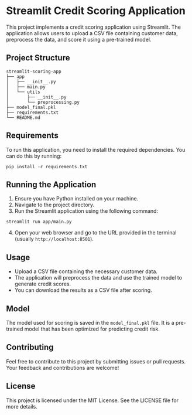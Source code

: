 # Streamlit Credit Scoring Application

This project implements a credit scoring application using Streamlit. The application allows users to upload a CSV file containing customer data, preprocess the data, and score it using a pre-trained model.

## Project Structure

```
streamlit-scoring-app
├── app
│   ├── __init__.py
│   ├── main.py
│   └── utils
│       ├── __init__.py
│       └── preprocessing.py
├── model_final.pkl
├── requirements.txt
└── README.md
```

## Requirements

To run this application, you need to install the required dependencies. You can do this by running:

```
pip install -r requirements.txt
```

## Running the Application

1. Ensure you have Python installed on your machine.
2. Navigate to the project directory.
3. Run the Streamlit application using the following command:

```
streamlit run app/main.py
```

4. Open your web browser and go to the URL provided in the terminal (usually `http://localhost:8501`).

## Usage

- Upload a CSV file containing the necessary customer data.
- The application will preprocess the data and use the trained model to generate credit scores.
- You can download the results as a CSV file after scoring.

## Model

The model used for scoring is saved in the `model_final.pkl` file. It is a pre-trained model that has been optimized for predicting credit risk.

## Contributing

Feel free to contribute to this project by submitting issues or pull requests. Your feedback and contributions are welcome!

## License

This project is licensed under the MIT License. See the LICENSE file for more details.